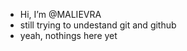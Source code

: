 - Hi, I’m @MALIEVRA
- still trying to undestand git and github
- yeah, nothings here yet

<!---
MALIEVRA/MALIEVRA is a ✨ special ✨ repository because its `README.md` (this file) appears on your GitHub profile.
You can click the Preview link to take a look at your changes.
--->
